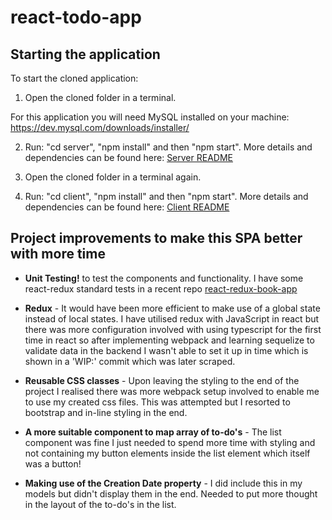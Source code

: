 # react-todo-app

## Starting the application

To start the cloned application:

1) Open the cloned folder in a terminal.

For this application you will need MySQL installed on your machine: 
https://dev.mysql.com/downloads/installer/

2) Run: "cd server", "npm install" and then "npm start". More details and dependencies can be found here: [Server README](server/README.md)

3) Open the cloned folder in a terminal again.

4) Run: "cd client", "npm install" and then "npm start". More details and dependencies can be found here: [Client README](client/README.md)

## Project improvements to make this SPA better with more time

- <b>Unit Testing!</b> to test the components and functionality. I have some react-redux standard tests in a recent repo 
[react-redux-book-app](https://github.com/DanielOS7/react-redux-book-app/tree/develop/client/src)

- <b>Redux</b> - It would have been more efficient to make use of a global state instead of local states. I have utilised redux with JavaScript
in react but there was more configuration involved with using typescript for the first time in react so after implementing webpack and learning 
sequelize to validate data in the backend I wasn't able to set it up in time which is shown in a 'WIP:' commit which was later scraped.

- <b>Reusable CSS classes</b> - Upon leaving the styling to the end of the project I realised there was more webpack setup involved to enable
me to use my created css files. This was attempted but I resorted to bootstrap and in-line styling in the end.

- <b>A more suitable component to map array of to-do's</b> - The list component was fine I just needed to spend more time with styling and not
containing my button elements inside the list element which itself was a button!

- <b>Making use of the Creation Date property</b> - I did include this in my models but didn't display them in the end. Needed to put more
thought in the layout of the to-do's in the list.







